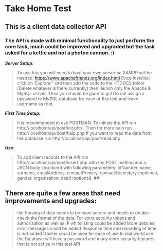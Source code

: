 # Take Home Test 
## This is a client data collector API  
### The API is made with minimal functionality to just perform the core task, much could be improved and upgraded but the task asked for a kettie and not a photon cannon. :)  

***Server Setup:*** 
> To use this you will need to host your own server so XAMPP will be needed: https://www.apachefriends.org/index.html Once installed click on 'Explorer' and then add the code to the HTDOCS folder (Delete whatever is there currently) then launch only the Apache & MySQL server. Then you should be good to go! Do not assign a password to MySQL database for ease of this test and leave username as root.  

***First Time Setup:*** 
> It is recommended to use POSTMAN. To initiate the API run http://localhost/api/post/init.php .  Then for more help run http://localhost/api/post/help.php
> If you want to read the data from the database run http://localhost/api/post/read.php

***Use:*** 
> To add client records to the API run http://localhost/api/post/insert.php with the POST method and a JSON body structured with following parameters: idNumber, name, surname, emailAddress, contactPrimary, contactSecondary (optional), gender, organisation, dead (optional). ##

## There are quite a few areas that need improvements and upgrades:
> the Parsing of data needs to be more secure and needs to double-check the format of the data.
> For extra security tokens and authorization as well as IP whitelisting could be added
> More detailed error messages could be added
> Response time and recording of time is not added
> Docker could be used for ease of use
> In real world use the Database will have a password and many more security features that is not active in this test API
